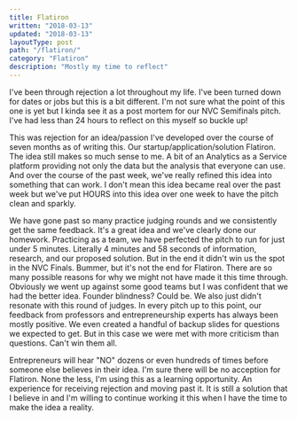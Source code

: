 ```yaml
---
title: Flatiron
written: "2018-03-13"
updated: "2018-03-13"
layoutType: post
path: "/flatiron/"
category: "Flatiron"
description: "Mostly my time to reflect"
---
```


I've been through rejection a lot throughout my life. I've been turned down for dates or jobs but this is a bit different. I'm not sure what the point of this one is yet but I kinda see it as a post mortem for our NVC Semifinals pitch. I've had less than 24 hours to reflect on this myself so buckle up!

This was rejection for an idea/passion I've developed over the course of seven months as of writing this. Our startup/application/solution Flatiron. The idea still makes so much sense to me. A bit of an Analytics as a Service platform providing not only the data but the analysis that everyone can use. And over the course of the past week, we've really refined this idea into something that can work. I don't mean this idea became real over the past week but we've put HOURS into this idea over one week to have the pitch clean and sparkly.

We have gone past so many practice judging rounds and we consistently get the same feedback. It's a great idea and we've clearly done our homework. Practicing as a team, we have perfected the pitch to run for just under 5 minutes. Literally 4 minutes and 58 seconds of information, research, and our proposed solution. But in the end it didn't win us the spot in the NVC Finals. Bummer, but it's not the end for Flatiron. There are so many possible reasons for why we might not have made it this time through. Obviously we went up against some good teams but I was confident that we had the better idea. Founder blindness? Could be. We also just didn't resonate with this round of judges. In every pitch up to this point, our feedback from professors and entrepreneurship experts has always been mostly positive. We even created a handful of backup slides for questions we expected to get. But in this case we were met with more criticism than questions. Can't win them all.

Entrepreneurs will hear "NO" dozens or even hundreds of times before someone else believes in their idea. I'm sure there will be no acception for Flatiron. None the less, I'm using this as a learning opportunity. An experience for receiving rejection and moving past it. It is still a solution that I believe in and I'm willing to continue working it this when I have the time to make the idea a reality.  
